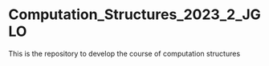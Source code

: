 # Computation_Structures_2023_2_JGLO
This is the repository to develop the course of computation structures
